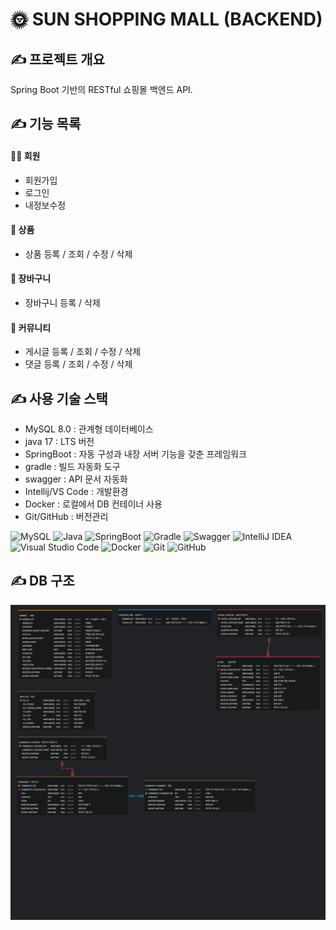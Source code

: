 # 🌞 SUN SHOPPING MALL (BACKEND)

## ✍ 프로젝트 개요
Spring Boot 기반의 RESTful 쇼핑몰 백엔드 API.

## ✍ 기능 목록
#### 🙍‍♀️ 회원
- 회원가입
- 로그인
- 내정보수정
#### 🎁 상품
- 상품 등록 / 조회 / 수정 / 삭제
#### 🛒 장바구니
- 장바구니 등록 / 삭제
#### 💋 커뮤니티
- 게시글 등록 / 조회 / 수정 / 삭제
- 댓글 등록 / 조회 / 수정 / 삭제

## ✍ 사용 기술 스택
- MySQL 8.0 : 관계형 데이터베이스
- java 17 : LTS 버전
- SpringBoot : 자동 구성과 내장 서버 기능을 갖춘 프레임워크
- gradle : 빌드 자동화 도구
- swagger : API 문서 자동화
- Intellij/VS Code : 개발환경
- Docker : 로컬에서 DB 컨테이너 사용
- Git/GitHub : 버전관리

![MySQL](https://img.shields.io/badge/mysql-4479A1.svg?style=for-the-badge&logo=mysql&logoColor=white)
![Java](https://img.shields.io/badge/java-%23ED8B00.svg?style=for-the-badge&logo=openjdk&logoColor=white)
![SpringBoot](https://img.shields.io/badge/springboot-%236DB33F.svg?style=for-the-badge&logo=spring&logoColor=white)
![Gradle](https://img.shields.io/badge/Gradle-02303A.svg?style=for-the-badge&logo=Gradle&logoColor=white)
![Swagger](https://img.shields.io/badge/-Swagger-%23Clojure?style=for-the-badge&logo=swagger&logoColor=white)
![IntelliJ IDEA](https://img.shields.io/badge/IntelliJIDEA-000000.svg?style=for-the-badge&logo=intellij-idea&logoColor=white)
![Visual Studio Code](https://img.shields.io/badge/Visual%20Studio%20Code-0078d7.svg?style=for-the-badge&logo=visual-studio-code&logoColor=white)
![Docker](https://img.shields.io/badge/docker-%230db7ed.svg?style=for-the-badge&logo=docker&logoColor=white)
![Git](https://img.shields.io/badge/git-%23F05033.svg?style=for-the-badge&logo=git&logoColor=white)
![GitHub](https://img.shields.io/badge/github-%23121011.svg?style=for-the-badge&logo=github&logoColor=white)

## ✍ DB 구조
![erd-2025-04-23T12_29_11.png](erd-2025-04-23T12_29_11.png)